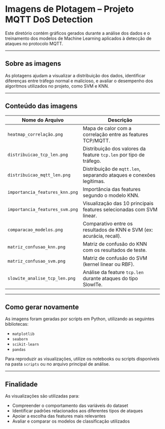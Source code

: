 # Imagens de Plotagem – Projeto MQTT DoS Detection

Este diretório contém gráficos gerados durante a análise dos dados e o treinamento dos modelos de Machine Learning aplicados à detecção de ataques no protocolo MQTT.

---

## Sobre as imagens

As plotagens ajudam a visualizar a distribuição dos dados, identificar diferenças entre tráfego normal e malicioso, e avaliar o desempenho dos algoritmos utilizados no projeto, como SVM e KNN.

---

## Conteúdo das imagens

| Nome do Arquivo                | Descrição                                                            |
| ------------------------------ | -------------------------------------------------------------------- |
| `heatmap_correlação.png`       | Mapa de calor com a correlação entre as features TCP/MQTT.           |
| `distribuicao_tcp_len.png`     | Distribuição dos valores da feature `tcp.len` por tipo de tráfego.   |
| `distribuicao_mqtt_len.png`    | Distribuição de `mqtt.len`, separando ataques e conexões legítimas.  |
| `importancia_features_knn.png` | Importância das features segundo o modelo KNN.                       |
| `importancia_features_svm.png` | Visualização das 10 principais features selecionadas com SVM linear. |
| `comparacao_modelos.png`       | Comparativo entre os resultados de KNN e SVM (ex: acurácia, recall). |
| `matriz_confusao_knn.png`      | Matriz de confusão do KNN com os resultados de teste.                |
| `matriz_confusao_svm.png`      | Matriz de confusão do SVM (kernel linear ou RBF).                    |
| `slowite_analise_tcp_len.png`  | Análise da feature `tcp.len` durante ataques do tipo SlowITe.        |

---

## Como gerar novamente

As imagens foram geradas por scripts em Python, utilizando as seguintes bibliotecas:

* `matplotlib`
* `seaborn`
* `scikit-learn`
* `pandas`

Para reproduzir as visualizações, utilize os notebooks ou scripts disponíveis na pasta `scripts` ou no arquivo principal de análise.

---

## Finalidade

As visualizações são utilizadas para:

* Compreender o comportamento das variáveis do dataset
* Identificar padrões relacionados aos diferentes tipos de ataques
* Apoiar a escolha das features mais relevantes
* Avaliar e comparar os modelos de classificação utilizados
